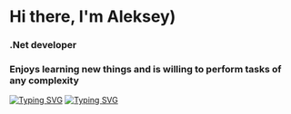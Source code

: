 # Hi there, I'm Aleksey) 
### .Net developer
### Enjoys learning new things and is willing to perform tasks of any complexity
[![Typing SVG](https://readme-typing-svg.demolab.com?font=Fira+Code&pause=1000&random=false&width=435&lines=Backend+on+Asp.net)](https://git.io/typing-svg)
[![Typing SVG](https://readme-typing-svg.demolab.com?font=Fira+Code&pause=1000&random=false&width=435&lines=Frontern+on+Wpf;How+vexingly+quick+daft+zebras+jump)](https://git.io/typing-svg)

